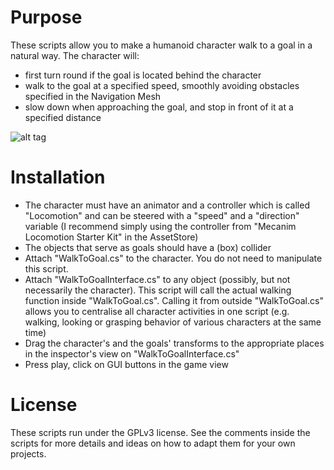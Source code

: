 # Purpose
These scripts allow you to make a humanoid character walk to a goal in a natural way. The character will:
* first turn round if the goal is located behind the character
* walk to the goal at a specified speed, smoothly avoiding obstacles specified in the Navigation Mesh
* slow down when approaching the goal, and stop in front of it at a specified distance

![alt tag](https://github.com/mariusrubo/Unity-Humanoid-Walk-To-Goal/blob/master/WalkTo.jpg)

# Installation
* The character must have an animator and a controller which is called "Locomotion" and can be steered with a "speed" and a "direction" variable (I recommend simply using the controller from "Mecanim Locomotion Starter Kit" in the AssetStore)
* The objects that serve as goals should have a (box) collider
* Attach "WalkToGoal.cs" to the character. You do not need to manipulate this script.
* Attach "WalkToGoalInterface.cs" to any object (possibly, but not necessarily the character). This script will call the actual walking function inside "WalkToGoal.cs". Calling it from outside "WalkToGoal.cs" allows you to centralise all character activities in one script (e.g. walking, looking or grasping behavior of various characters at the same time)
* Drag the character's and the goals' transforms to the appropriate places in the inspector's view on "WalkToGoalInterface.cs"
* Press play, click on GUI buttons in the game view

# License
These scripts run under the GPLv3 license. See the comments inside the scripts for more details and ideas on how to adapt them for your own projects.

